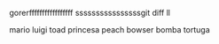 gorerfffffffffffffffff
ssssssssssssssssgit diff
ll


mario
luigi
toad
princesa peach
bowser
bomba
tortuga